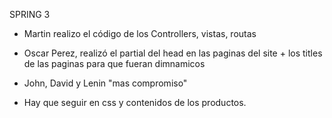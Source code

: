 SPRING 3

* Martin realizo el código de los Controllers, vistas, routas

* Oscar Perez, realizó el partial del head en las paginas del site + los titles de las paginas para que fueran dimnamicos

* John, David y Lenin "mas compromiso"

* Hay que seguir en css y contenidos de  los productos.


